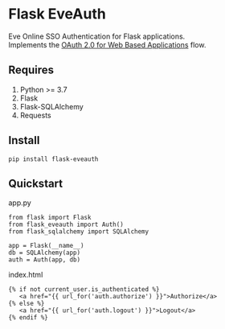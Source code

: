 # Flask EveAuth

Eve Online SSO Authentication for Flask applications.  
Implements the [OAuth 2.0 for Web Based Applications](https://docs.esi.evetech.net/docs/sso/web_based_sso_flow.html) flow.

## Requires
1. Python >= 3.7
1. Flask
1. Flask-SQLAlchemy
1. Requests

## Install

```
pip install flask-eveauth
```

## Quickstart

app.py

```
from flask import Flask
from flask_eveauth import Auth()
from flask_sqlalchemy import SQLAlchemy

app = Flask(__name__)
db = SQLAlchemy(app)
auth = Auth(app, db)
```

index.html

```
{% if not current_user.is_authenticated %}
   <a href="{{ url_for('auth.authorize') }}">Authorize</a>
{% else %}
   <a href="{{ url_for('auth.logout') }}">Logout</a>
{% endif %}
```

